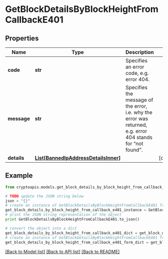 # GetBlockDetailsByBlockHeightFromCallbackE401


## Properties
Name | Type | Description | Notes
------------ | ------------- | ------------- | -------------
**code** | **str** | Specifies an error code, e.g. error 404. | 
**message** | **str** | Specifies the message of the error, i.e. why the error was returned, e.g. error 404 stands for “not found”. | 
**details** | [**List[BannedIpAddressDetailsInner]**](BannedIpAddressDetailsInner.md) |  | [optional] 

## Example

```python
from cryptoapis.models.get_block_details_by_block_height_from_callback_e401 import GetBlockDetailsByBlockHeightFromCallbackE401

# TODO update the JSON string below
json = "{}"
# create an instance of GetBlockDetailsByBlockHeightFromCallbackE401 from a JSON string
get_block_details_by_block_height_from_callback_e401_instance = GetBlockDetailsByBlockHeightFromCallbackE401.from_json(json)
# print the JSON string representation of the object
print GetBlockDetailsByBlockHeightFromCallbackE401.to_json()

# convert the object into a dict
get_block_details_by_block_height_from_callback_e401_dict = get_block_details_by_block_height_from_callback_e401_instance.to_dict()
# create an instance of GetBlockDetailsByBlockHeightFromCallbackE401 from a dict
get_block_details_by_block_height_from_callback_e401_form_dict = get_block_details_by_block_height_from_callback_e401.from_dict(get_block_details_by_block_height_from_callback_e401_dict)
```
[[Back to Model list]](../README.md#documentation-for-models) [[Back to API list]](../README.md#documentation-for-api-endpoints) [[Back to README]](../README.md)


